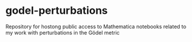 # godel-perturbations
Repository for hostong public access to Mathematica notebooks related to my work with perturbations in the Gödel metric
